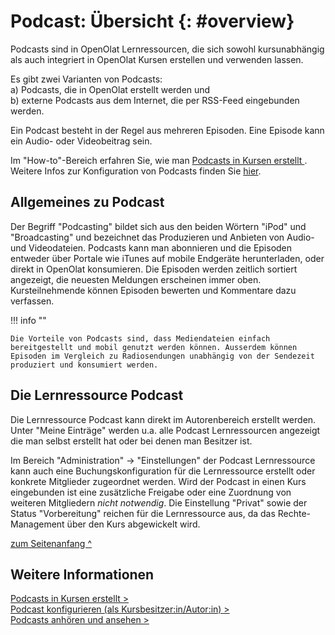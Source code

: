 # Podcast: Übersicht {: #overview}

Podcasts sind in OpenOlat Lernressourcen, die sich sowohl kursunabhängig als auch integriert in OpenOlat Kursen erstellen und verwenden lassen. 

Es gibt zwei Varianten von Podcasts:<br>
a) Podcasts, die in OpenOlat erstellt werden und<br>
b) externe Podcasts aus dem Internet, die per RSS-Feed eingebunden werden. 

Ein Podcast besteht in der Regel aus mehreren Episoden. Eine Episode kann ein Audio- oder Videobeitrag sein. 

Im "How-to"-Bereich erfahren Sie, wie man [Podcasts in Kursen erstellt ](../../manual_how-to/podcast/podcast.de.md). 
Weitere Infos zur Konfiguration von Podcasts finden Sie  [hier](../learningresources/Podcast_Configuration.de.md).


## Allgemeines zu Podcast

Der Begriff "Podcasting" bildet sich aus den beiden Wörtern "iPod" und "Broadcasting" und bezeichnet das Produzieren und Anbieten von Audio- und Videodateien. Podcasts kann man abonnieren und die Episoden entweder über Portale wie iTunes auf mobile Endgeräte herunterladen, oder direkt in OpenOlat konsumieren. Die Episoden werden zeitlich sortiert angezeigt, die neuesten Meldungen erscheinen immer oben. Kursteilnehmende können Episoden bewerten und Kommentare dazu verfassen.

!!! info ""

    Die Vorteile von Podcasts sind, dass Mediendateien einfach bereitgestellt und mobil genutzt werden können. Ausserdem können Episoden im Vergleich zu Radiosendungen unabhängig von der Sendezeit produziert und konsumiert werden.


## Die Lernressource Podcast

Die Lernressource Podcast kann direkt im Autorenbereich erstellt werden. Unter "Meine Einträge" werden u.a. alle Podcast Lernressourcen angezeigt die man selbst erstellt hat oder bei denen man Besitzer ist. 

Im Bereich "Administration" -> "Einstellungen" der Podcast Lernressource kann auch eine Buchungskonfiguration für die Lernressource erstellt oder konkrete Mitglieder zugeordnet werden. Wird der Podcast in einen Kurs eingebunden ist eine zusätzliche Freigabe oder eine Zuordnung von weiteren Mitgliedern _nicht notwendig_. Die Einstellung "Privat" sowie der Status "Vorbereitung" reichen für die Lernressource aus, da das Rechte-Management über den Kurs abgewickelt wird. 


[zum Seitenanfang ^](#overview)


## Weitere Informationen

[Podcasts in Kursen erstellt >](../../manual_how-to/podcast/podcast.de.md)<br>
[Podcast konfigurieren (als Kursbesitzer:in/Autor:in) >](../learningresources/Podcast_Configuration.de.md)<br>
[Podcasts anhören und ansehen >](../learningresources/Podcast_listen_and_watch.de.md)<br>


